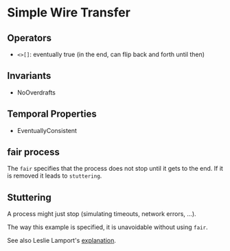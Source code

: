 # Simple Wire Transfer

## Operators

- `<>[]`: eventually true (in the end, can flip back and forth until then)

## Invariants

- NoOverdrafts

## Temporal Properties

- EventuallyConsistent

## fair process

The `fair` specifies that the process does not stop until it gets to the end. If
it is removed it leads to `stuttering`.

## Stuttering

A process might just stop (simulating timeouts, network errors, ...).

The way this example is specified, it is unavoidable without using `fair`.

See also Leslie Lamport's
[explanation](https://lamport.azurewebsites.net/tla/stuttering.html).

